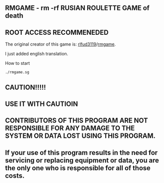 RMGAME - rm -rf RUSIAN ROULETTE GAME of death
-----------------
## ROOT ACCESS RECOMMENEDED

The original creator of this game is: [rlfud3119](https://github.com/rlfud3119)/[rmgame](https://github.com/rlfud3119/rmgame).

I just added english translation.


How to start

`./rmgame.sg`

CAUTION!!!!!
-----------------
## USE IT WITH CAUTIOIN

## CONTRIBUTORS OF THIS PROGRAM ARE NOT RESPONSIBLE FOR ANY DAMAGE TO THE SYSTEM OR DATA LOST USING THIS PROGRAM.
## If your use of this program results in the need for servicing or replacing equipment or data, you are the only one who is responsible for all of those costs.
